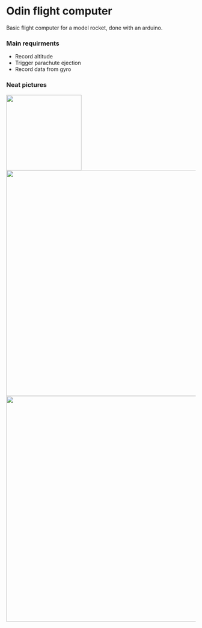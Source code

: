 # Odin flight computer
Basic flight computer for a model rocket, done with an arduino.

### Main requirments
- Record altitude
- Trigger parachute ejection
- Record data from gyro

### Neat pictures
<img src="https://user-images.githubusercontent.com/26313427/54116369-e3860780-43ee-11e9-909a-ec9c1b2cb9c6.jpg" width="200" />

<img src="https://user-images.githubusercontent.com/26313427/54116278-b5a0c300-43ee-11e9-9ca0-6af9ede23916.jpg" width="600" />

<img src="https://user-images.githubusercontent.com/26313427/54118657-d7507900-43f3-11e9-9f3f-438e0ac6c55e.JPG" width="600"/>

